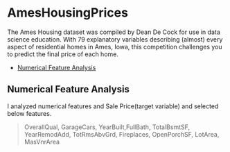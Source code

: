 # AmesHousingPrices


The Ames Housing dataset was compiled by Dean De Cock for use in data science education. With 79 explanatory variables describing (almost) every aspect of residential homes in Ames, Iowa, this competition challenges you to predict the final price of each home.

  - [Numerical Feature Analysis](#numerical-feature-analysis)
  
  
## Numerical Feature Analysis

I analyzed numerical features and Sale Price(target variable) and selected below features.
>OverallQual, GarageCars, YearBuilt,FullBath, 
>TotalBsmtSF, YearRemodAdd, TotRmsAbvGrd, Fireplaces, 
>OpenPorchSF, LotArea, MasVnrArea
